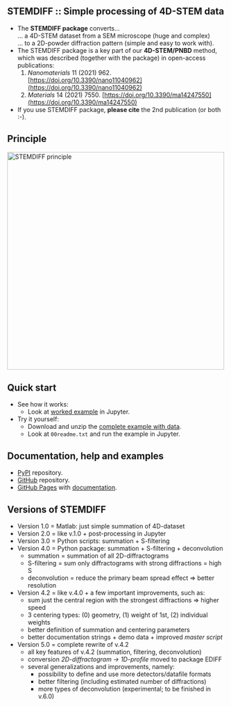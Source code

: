 STEMDIFF :: Simple processing of 4D-STEM data
---------------------------------------------

* The **STEMDIFF package** converts... <br>
  ... a 4D-STEM dataset from a SEM microscope (huge and complex) <br>
  ... to a 2D-powder diffraction pattern (simple and easy to work with).
* The STEMDIFF package is a key part of our **4D-STEM/PNBD** method, <br>
  which was described (together with the package) in open-access publications:
	1. *Nanomaterials* 11 (2021) 962.
	   [https://doi.org/10.3390/nano11040962](https://doi.org/10.3390/nano11040962)
	2. *Materials* 14 (2021) 7550.
       [https://doi.org/10.3390/ma14247550](https://doi.org/10.3390/ma14247550)
* If you use STEMDIFF package, **please cite** the 2nd publication (or both :-).

Principle
---------

<img src="https://mirekslouf.github.io/stemdiff/docs/assets/principle.pptx.png" alt="STEMDIFF principle" width="500"/>

Quick start
-----------

* See how it works:
	- Look at [worked example](https://mirekslouf.github.io/stemdiff/docs/examples/ex1_stemdiff.nb.html)
      in Jupyter.
* Try it yourself:
	- Download and unzip the [complete example with data](https://www.dropbox.com/scl/fo/321rnw7ywyiym0gsv68r1/h?dl=0&rlkey=ucr4kmaxqmgewsx20soo4rjsm).
	- Look at `00readme.txt` and run the example in Jupyter.

Documentation, help and examples
--------------------------------

* [PyPI](https://pypi.org/project/stemdiff) repository.
* [GitHub](https://github.com/mirekslouf/stemdiff) repository.
* [GitHub Pages](https://mirekslouf.github.io/stemdiff)
  with [documentation](https://mirekslouf.github.io/stemdiff/docs).

## Versions of STEMDIFF

* Version 1.0 = Matlab: just simple summation of 4D-dataset
* Version 2.0 = like v.1.0 + post-processing in Jupyter
* Version 3.0 = Python scripts: summation + S-filtering
* Version 4.0 = Python package: summation + S-filtering + deconvolution
	* summation = summation of all 2D-diffractograms
	* S-filtering = sum only diffractograms with strong diffractions = high S
	* deconvolution = reduce the primary beam spread effect
	  &rArr; better resolution 
* Version 4.2 = like v.4.0 + a few important improvements, such as:
	* sum just the central region with the strongest diffractions
	  &rArr; higher speed
	* 3 centering types: (0) geometry, (1) weight of 1st, (2) individual weights 
	* better definition of summation and centering parameters
	* better documentation strings + demo data + improved *master script*
* Version 5.0 = complete rewrite of v.4.2
	* all key features of v.4.2 (summation, filtering, deconvolution)
	* conversion *2D-diffractogram &rarr; 1D-profile* moved to package EDIFF
	* several generalizations and improvements, namely:
		- possibility to define and use more detectors/datafile formats
		- better filtering (including estimated number of diffractions)
		- more types of deconvolution (experimental; to be finished in v.6.0)

	